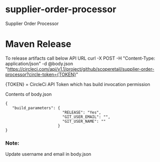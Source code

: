 # supplier-order-processor
Supplier Order Processor

# Maven Release
To release artifacts call below API URL
curl -X POST -H "Content-Type: application/json" -d @body.json "https://circleci.com/api/v1.1/project/github/scoperetail/supplier-order-processor?circle-token={TOKEN}"

{TOKEN} = CircleCi API Token which has build invocation permission

Contents of body.json
```
{
   "build_parameters": {
                         "RELEASE": "Yes",
                         "GIT_USER_EMAIL": "",
                         "GIT_USER_NAME": ""
                       }
}
```
<h3>Note:</h3> Update username and email in body.json
